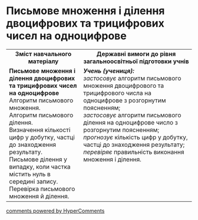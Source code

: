 <div id="hypercomments_widget" class="js-hypercomments-widget invisible"></div>

# Письмове множення і ділення двоцифрових та трицифрових чисел на одноцифрове
<table>
  <tr>
    <td width="40%" align="center"><b>Зміст навчального матеріалу<b></td>
    <td width="60%" align="center"><b>Державні вимоги до рівня загальноосвітньої підготовки учнів</b></td>
  </tr>
  <tr>
    <td width="40%" style="vertical-align:top !important;"><b>Письмове множення і ділення двоцифрових та трицифрових чисел на одноцифрове</b><br>
Алгоритм письмового множення. <br>
Алгоритм письмового ділення. <br>
Визначення кількості цифр у добутку, частці до знаходження результату.<br>
Письмове ділення у випадку, коли частка містить нуль в середині запису. <br>
Перевірка письмового множення й ділення.<br></td>
    <td width="60%" style="vertical-align:top !important;"><i><b>Учень (учениця):</b></i><br>
<i>застосовує</i> алгоритм письмового множення двоцифрового та трицифрового числа на одноцифрове з розгорнутим поясненням;<br>
<i>застосовує</i> алгоритм письмового ділення на одноцифрове число з розгорнутим поясненням;<br>
<i>прогнозує</i> кількість цифр у добутку, частці до знаходження результату;<br>
<i>перевіряє</i> правильність виконання множення і ділення.<br></td>
  </tr>
</table>

<div class="js-hypercomments-container">
    <a href="http://hypercomments.com" class="hc-link" title="comments widget">comments powered by HyperComments</a>
</div>